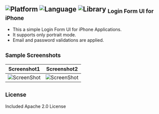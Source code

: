 ![Platform](http://img.shields.io/badge/platform-ios-blue.svg?style=flat)
![Language](https://img.shields.io/badge/Language-Swift%203.0-green.svg)
![Library](https://img.shields.io/badge/Library-%20Innovative-orange.svg)
<sub>Login Form UI for iPhone</sub>
-
* This a simple Login Form UI for iPhone Applications.
* It supports only portrait mode.
* Email and password validations are applied.

<sub>Sample Screenshots</sub>
-
| Screenshot1    | Screenshot2 |
| ------------- |:-------------:|
| ![ScreenShot](https://raw.githubusercontent.com/vishalSonawane/LoginForm/master/LoginForm/screenshot1.png)|![ScreenShot](https://raw.githubusercontent.com/vishalSonawane/LoginForm/master/LoginForm/screenshot2.png)|

<sub>License</sub>
-
Included Apache 2.0 License
